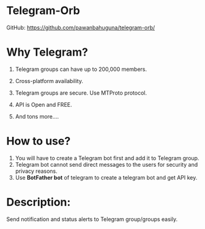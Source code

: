 # Telegram-Orb
GitHub: https://github.com/pawanbahuguna/telegram-orb/

# Why Telegram?

1. Telegram groups can have up to 200,000 members.

2. Cross-platform availability.

3. Telegram groups are secure. Use MTProto protocol.

4. API is Open and FREE. 

5. And tons more….


# How to use?

1. You will have to create a Telegram bot first and add it to Telegram group.
2. Telegram bot cannot send direct messages to the users for security and privacy reasons.
3. Use **BotFather bot** of telegram to create a telegram bot and get API key.


# Description: 
Send notification and status alerts to Telegram group/groups easily.
